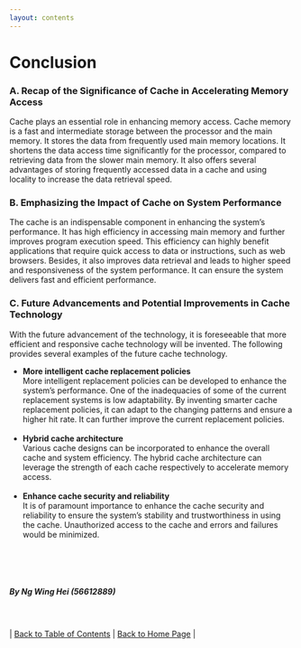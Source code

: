 ```yaml
---
layout: contents
---
```


# Conclusion

### A. Recap of the Significance of Cache in Accelerating Memory Access
Cache plays an essential role in enhancing memory access. Cache memory is a fast and intermediate storage between the processor and the main memory. It stores the data from frequently used main memory locations. It shortens the data access time significantly for the processor, compared to retrieving data from the slower main memory. It also offers several advantages of storing frequently accessed data in a cache and using locality to increase the data retrieval speed.

### B. Emphasizing the Impact of Cache on System Performance
The cache is an indispensable component in enhancing the system’s performance. It has high efficiency in accessing main memory and further improves program execution speed. This efficiency can highly benefit applications that require quick access to data or instructions, such as web browsers. Besides, it also improves data retrieval and leads to higher speed and responsiveness of the system performance. It can ensure the system delivers fast and efficient performance.

### C. Future Advancements and Potential Improvements in Cache Technology
With the future advancement of the technology, it is foreseeable that more efficient and responsive cache technology will be invented. The following provides several examples of the future cache technology. <br/> 
- **More intelligent cache replacement policies** <br/>
More intelligent replacement policies can be developed to enhance the system’s performance. One of the inadequacies of some of the current replacement systems is low adaptability. By inventing smarter cache replacement policies, it can adapt to the changing patterns and ensure a higher hit rate. It can further improve the current replacement policies. <br/> <br/>
- **Hybrid cache architecture** <br/>
Various cache designs can be incorporated to enhance the overall cache and system efficiency. The hybrid cache architecture can leverage the strength of each cache respectively to accelerate memory access. <br/> <br/>
- **Enhance cache security and reliability** <br/>
It is of paramount importance to enhance the cache security and reliability to ensure the system’s stability and trustworthiness in using the cache. Unauthorized access to the cache and errors and failures would be minimized. 

<br/> <br/> <br/>
##### By Ng Wing Hei (56612889)
<br/> <br/>
| [Back to Table of Contents](../table_of_contents.md) | [Back to Home Page](../index.md) |
